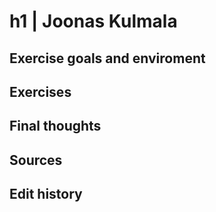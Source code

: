 # h1 | Joonas Kulmala

## Exercise goals and enviroment

## Exercises

## Final thoughts

## Sources

## Edit history
